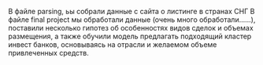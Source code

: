 В файле  parsing, ьы собрали данные с сайта о листинге в странах СНГ
В файле final project мы обработали данные (очень много обработали......), поставили несколько гипотез об особенностях видов сделок и объемах размещения, а также обучили модель предлагать подходящий кластер инвест банков, основываясь на отрасли и желаемом объеме привлеченных средств.
